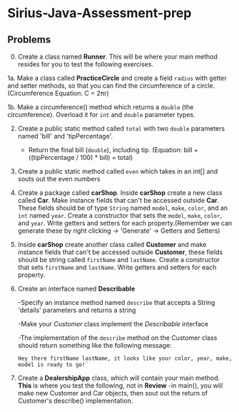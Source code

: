 # Sirius-Java-Assessment-prep

## Problems

0. Create a class named **Runner**. This will be where your main method resides for you to test the following exercises.

1a. Make a class called **PracticeCircle** and create a field `radius` with getter and setter methods, so that you can find the circumference of a circle.
(Circumference Equation: C = 2πr)

1b. Make a circumference() method which returns a `double` (the circumference). Overload it for `int` and `double` parameter types.

2. Create a public static method called `total` with two `double` parameters named 'bill' and 'tipPercentage'.
    - Return the final bill (`double`), including tip. (Equation: bill + ((tipPercentage / 100) * bill) = total)


3. Create a public static method called `even` which takes in an int[] and souts out the even numbers


4. Create a package called **carShop**. Inside **carShop** create a new class called **Car**. Make instance fields that can't be accessed outside **Car**.
   These fields should be of type `String` named `model`, `make`, `color`, and an `int` named `year`. Create a constructor that sets the `model`, `make`, `color`, and `year`. Write getters and setters for each property.(Remember we can generate these by right clicking -> 'Generate' -> Getters and Setters)


5. Inside **carShop** create another class called **Customer** and make instance fields that can't be accessed outside **Customer**,
   these fields should be string called `firstName` and `lastName`. Create a constructor that sets
   `firstName` and `lastName`. Write getters and setters for each property.


6. Create an interface named **Describable**

   -Specify an instance method named `describe` that accepts a String 'details' parameters and returns a string

   -Make your *Customer* class implement the *Describable* interface

   -The implementation of the `describe` method on the Customer class should return something like the following message:
      ```
      Hey there firstName lastName, it looks like your color, year, make, model is ready to go!`
      ```
7. Create a **DealershipApp** class, which will contain your main method. **This** is where you test the following, not in **Review**
   -in main(), you will make new Customer and Car objects, then sout out the return of Customer's describe() implementation.
